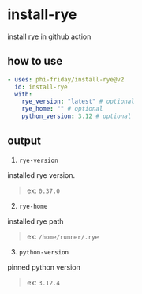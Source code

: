 # install-rye

install [rye](https://github.com/astral-sh/rye) in github action

## how to use
```yaml
- uses: phi-friday/install-rye@v2
  id: install-rye
  with:
    rye_version: "latest" # optional
    rye_home: "" # optional
    python_version: 3.12 # optional
```

## output
1. `rye-version`

installed rye version.
> ex: `0.37.0`

2. `rye-home`

installed rye path
> ex: `/home/runner/.rye`

3. `python-version`

pinned python version
> ex: `3.12.4`
